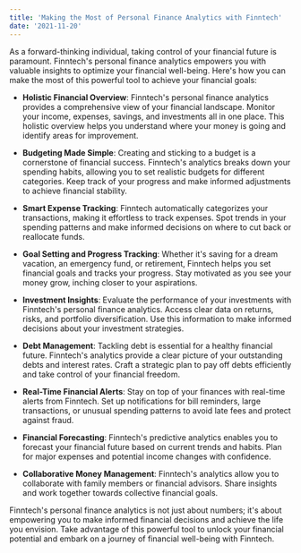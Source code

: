 ```yaml
---
title: 'Making the Most of Personal Finance Analytics with Finntech'
date: '2021-11-20'
---
```


As a forward-thinking individual, taking control of your financial future is paramount. Finntech's personal finance analytics empowers you with valuable insights to optimize your financial well-being. Here's how you can make the most of this powerful tool to achieve your financial goals:

- **Holistic Financial Overview**: Finntech's personal finance analytics provides a comprehensive view of your financial landscape. Monitor your income, expenses, savings, and investments all in one place. This holistic overview helps you understand where your money is going and identify areas for improvement.

- **Budgeting Made Simple**: Creating and sticking to a budget is a cornerstone of financial success. Finntech's analytics breaks down your spending habits, allowing you to set realistic budgets for different categories. Keep track of your progress and make informed adjustments to achieve financial stability.

- **Smart Expense Tracking**: Finntech automatically categorizes your transactions, making it effortless to track expenses. Spot trends in your spending patterns and make informed decisions on where to cut back or reallocate funds.

- **Goal Setting and Progress Tracking**: Whether it's saving for a dream vacation, an emergency fund, or retirement, Finntech helps you set financial goals and tracks your progress. Stay motivated as you see your money grow, inching closer to your aspirations.

- **Investment Insights**: Evaluate the performance of your investments with Finntech's personal finance analytics. Access clear data on returns, risks, and portfolio diversification. Use this information to make informed decisions about your investment strategies.

- **Debt Management**: Tackling debt is essential for a healthy financial future. Finntech's analytics provide a clear picture of your outstanding debts and interest rates. Craft a strategic plan to pay off debts efficiently and take control of your financial freedom.

- **Real-Time Financial Alerts**: Stay on top of your finances with real-time alerts from Finntech. Set up notifications for bill reminders, large transactions, or unusual spending patterns to avoid late fees and protect against fraud.

- **Financial Forecasting**: Finntech's predictive analytics enables you to forecast your financial future based on current trends and habits. Plan for major expenses and potential income changes with confidence.

- **Collaborative Money Management**: Finntech's analytics allow you to collaborate with family members or financial advisors. Share insights and work together towards collective financial goals.

Finntech's personal finance analytics is not just about numbers; it's about empowering you to make informed financial decisions and achieve the life you envision. Take advantage of this powerful tool to unlock your financial potential and embark on a journey of financial well-being with Finntech.
